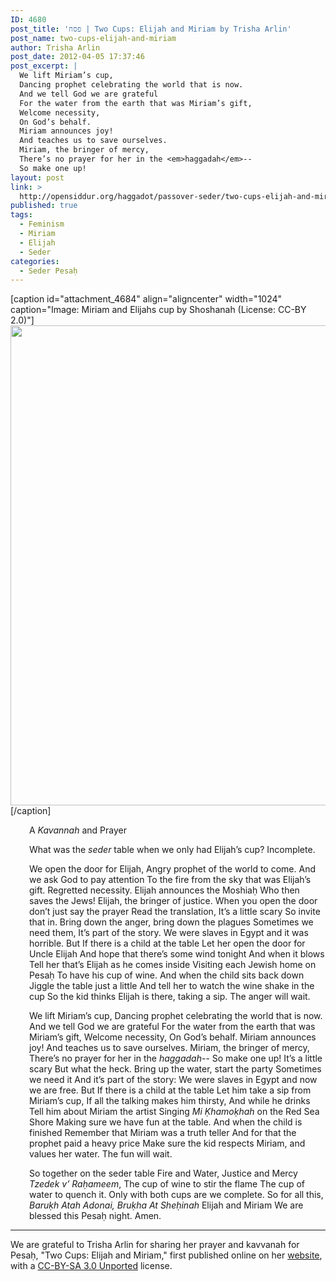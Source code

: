 ```yaml
---
ID: 4680
post_title: 'פסח | Two Cups: Elijah and Miriam by Trisha Arlin'
post_name: two-cups-elijah-and-miriam
author: Trisha Arlin
post_date: 2012-04-05 17:37:46
post_excerpt: |
  We lift Miriam’s cup,
  Dancing prophet celebrating the world that is now.
  And we tell God we are grateful
  For the water from the earth that was Miriam’s gift,
  Welcome necessity,
  On God’s behalf.
  Miriam announces joy!
  And teaches us to save ourselves.
  Miriam, the bringer of mercy,
  There’s no prayer for her in the <em>haggadah</em>--
  So make one up!
layout: post
link: >
  http://opensiddur.org/haggadot/passover-seder/two-cups-elijah-and-miriam/
published: true
tags:
  - Feminism
  - Miriam
  - Elijah
  - Seder
categories:
  - Seder Pesaḥ
---
```

[caption id="attachment_4684" align="aligncenter" width="1024" caption="Image: Miriam and Elijahs cup by Shoshanah (License: CC-BY 2.0)"]<a href="http://www.flickr.com/photos/shoshanah/3442478571/"><img class="size-full wp-image-4684" title="Miriam and Elijahs cup by Shoshanah (CC-BY 2.0)" src="http://opensiddur.org/wp-content/uploads/2012/04/Miriam-and-Elijahs-cup-by-Shoshanah-CC-BY-2.0.jpg" alt="" width="1024" height="768" /></a>[/caption]
<p style="padding-left: 30px;">A <em>Kavannah</em> and Prayer</p>
<p style="padding-left: 30px;">What was the <em>seder</em> table when we only had Elijah’s cup? Incomplete.</p>
<p style="padding-left: 30px;">We open the door for Elijah,
Angry prophet of the world to come.
And we ask God to pay attention
To the fire from the sky that was Elijah’s gift.
Regretted necessity.
Elijah announces the Moshiaḥ
Who then saves the Jews!
Elijah, the bringer of justice.
When you open the door don’t just say the prayer
Read the translation,
It’s a little scary
So invite that in.
Bring down the anger, bring down the plagues
Sometimes we need them,
It’s part of the story.
We were slaves in Egypt and it was horrible.
But
If there is a child at the table
Let her open the door for Uncle Elijah
And hope that there’s some wind tonight
And when it blows
Tell her that’s Elijah as he comes inside
Visiting each Jewish home on Pesaḥ
To have his cup of wine.
And when the child sits back down
Jiggle the table just a little
And tell her to watch the wine shake in the cup
So the kid thinks Elijah is there, taking a sip.
The anger will wait.</p>
<p style="padding-left: 30px;">We lift Miriam’s cup,
Dancing prophet celebrating the world that is now.
And we tell God we are grateful
For the water from the earth that was Miriam’s gift,
Welcome necessity,
On God’s behalf.
Miriam announces joy!
And teaches us to save ourselves.
Miriam, the bringer of mercy,
There’s no prayer for her in the <em>haggadah</em>--
So make one up!
It’s a little scary
But what the heck.
Bring up the water, start the party
Sometimes we need it
And it’s part of the story:
We were slaves in Egypt and now we are free.
But
If there is a child at the table
Let him take a sip from Miriam’s cup,
If all the talking makes him thirsty,
And while he drinks
Tell him about Miriam the artist
Singing <em>Mi Ḳhamoḳhah</em> on the Red Sea Shore
Making sure we have fun at the table.
And when the child is finished
Remember that Miriam was a truth teller
And for that the prophet paid a heavy price
Make sure the kid respects Miriam, and values her water.
The fun will wait.</p>
<p style="padding-left: 30px;">So together on the seder table
Fire and Water, Justice and Mercy
<em>Tzedek v’ Raḥameem</em>,
The cup of wine to stir the flame
The cup of water to quench it.
Only with both cups are we complete.
So for all this,
<em>Baruḳh Atah Adonai, Bruḳha At Sheḥinah</em>
Elijah and Miriam
We are blessed this Pesaḥ night.
Amen.</p>


<hr />

We are grateful to Trisha Arlin for sharing her prayer and kavvanah for Pesaḥ, "Two Cups: Elijah and Miriam," first published online on her <a href="http://triganza.blogspot.com/2011/04/two-cups-elijah-and-miriam.html">website</a>, with a <a href="https://creativecommons.org/licenses/by-sa/3.0/">CC-BY-SA 3.0 Unported</a> license.